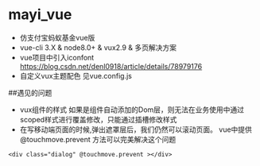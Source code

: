 # mayi_vue
- 仿支付宝蚂蚁基金vue版
- vue-cli 3.X & node8.0+ & vux2.9 & 多页解决方案
- vue项目中引入iconfont https://blog.csdn.net/denl0918/article/details/78979176
- 自定义vux主题配色 见vue.config.js

##遇见的问题
- vux组件的样式 如果是组件自动添加的Dom层，则无法在业务使用中通过scoped样式进行覆盖修改，只能通过插槽修改样式
- 在写移动端页面的时候,弹出遮罩层后，我们仍然可以滚动页面。 vue中提供 @touchmove.prevent 方法可以完美解决这个问题

`<div class="dialog" @touchmove.prevent ></div>`
